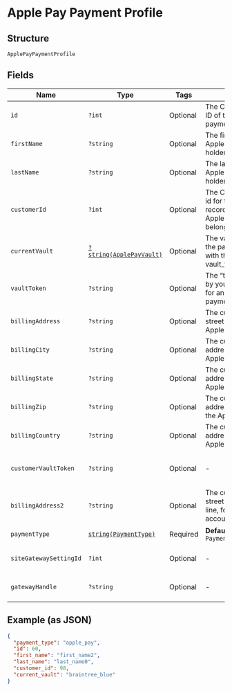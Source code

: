 
# Apple Pay Payment Profile

## Structure

`ApplePayPaymentProfile`

## Fields

| Name | Type | Tags | Description | Getter | Setter |
|  --- | --- | --- | --- | --- | --- |
| `id` | `?int` | Optional | The Chargify-assigned ID of the Apple Pay payment profile. | getId(): ?int | setId(?int id): void |
| `firstName` | `?string` | Optional | The first name of the Apple Pay account holder | getFirstName(): ?string | setFirstName(?string firstName): void |
| `lastName` | `?string` | Optional | The last name of the Apple Pay account holder | getLastName(): ?string | setLastName(?string lastName): void |
| `customerId` | `?int` | Optional | The Chargify-assigned id for the customer record to which the Apple Pay account belongs | getCustomerId(): ?int | setCustomerId(?int customerId): void |
| `currentVault` | [`?string(ApplePayVault)`](../../doc/models/apple-pay-vault.md) | Optional | The vault that stores the payment profile with the provided vault_token. | getCurrentVault(): ?string | setCurrentVault(?string currentVault): void |
| `vaultToken` | `?string` | Optional | The “token” provided by your vault storage for an already stored payment profile | getVaultToken(): ?string | setVaultToken(?string vaultToken): void |
| `billingAddress` | `?string` | Optional | The current billing street address for the Apple Pay account | getBillingAddress(): ?string | setBillingAddress(?string billingAddress): void |
| `billingCity` | `?string` | Optional | The current billing address city for the Apple Pay account | getBillingCity(): ?string | setBillingCity(?string billingCity): void |
| `billingState` | `?string` | Optional | The current billing address state for the Apple Pay account | getBillingState(): ?string | setBillingState(?string billingState): void |
| `billingZip` | `?string` | Optional | The current billing address zip code for the Apple Pay account | getBillingZip(): ?string | setBillingZip(?string billingZip): void |
| `billingCountry` | `?string` | Optional | The current billing address country for the Apple Pay account | getBillingCountry(): ?string | setBillingCountry(?string billingCountry): void |
| `customerVaultToken` | `?string` | Optional | - | getCustomerVaultToken(): ?string | setCustomerVaultToken(?string customerVaultToken): void |
| `billingAddress2` | `?string` | Optional | The current billing street address, second line, for the Apple Pay account | getBillingAddress2(): ?string | setBillingAddress2(?string billingAddress2): void |
| `paymentType` | [`string(PaymentType)`](../../doc/models/payment-type.md) | Required | **Default**: `PaymentType::APPLE_PAY` | getPaymentType(): string | setPaymentType(string paymentType): void |
| `siteGatewaySettingId` | `?int` | Optional | - | getSiteGatewaySettingId(): ?int | setSiteGatewaySettingId(?int siteGatewaySettingId): void |
| `gatewayHandle` | `?string` | Optional | - | getGatewayHandle(): ?string | setGatewayHandle(?string gatewayHandle): void |

## Example (as JSON)

```json
{
  "payment_type": "apple_pay",
  "id": 60,
  "first_name": "first_name2",
  "last_name": "last_name0",
  "customer_id": 98,
  "current_vault": "braintree_blue"
}
```

